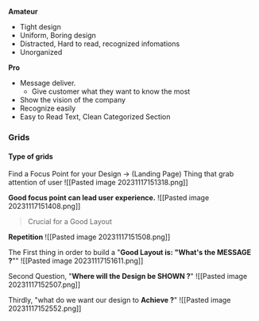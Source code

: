 **Amateur**
+ Tight design
+ Uniform, Boring design
+ Distracted, Hard to read, recognized infomations
+ Unorganized 

**Pro**
+ Message deliver. 
	+ Give customer what they want to know the most
+ Show the vision of the company
+ Recognize easily
+ Easy to Read Text, Clean Categorized Section

### Grids
#### Type of grids
 
Find a Focus Point for your Design -> (Landing Page)
	Thing that grab attention of user
	![[Pasted image 20231117151318.png]]

**Good focus point can lead user experience.**
![[Pasted image 20231117151408.png]]
> Crucial for a Good Layout


**Repetition**
![[Pasted image 20231117151508.png]]

The First thing in order to build a "**Good Layout is: "What's the MESSAGE ?**""
![[Pasted image 20231117151611.png]]

Second Question, "**Where will the Design be SHOWN ?**"
![[Pasted image 20231117152507.png]]

Thirdly, "what do we want our design to **Achieve ?**"
![[Pasted image 20231117152552.png]]



